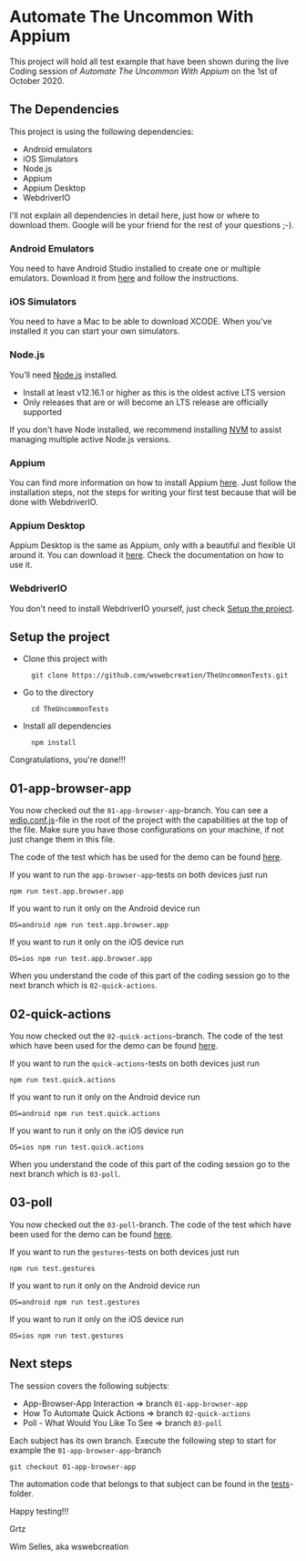 # Automate The Uncommon With Appium

This project will hold all test example that have been shown during the live Coding session of *Automate The Uncommon With Appium* on the 1st of October 2020.

## The Dependencies
This project is using the following dependencies:
- Android emulators
- iOS Simulators
- Node.js
- Appium
- Appium Desktop
- WebdriverIO

I'll not explain all dependencies in detail here, just how or where to download them. Google will be your friend for the rest of your questions ;-). 

### Android Emulators
You need to have Android Studio installed to create one or multiple emulators. Download it from [here](https://developer.android.com/studio#Requirements) and follow the instructions.

### iOS Simulators
You need to have a Mac to be able to download XCODE. When you've installed it you can start your own simulators.

### Node.js
You’ll need [Node.js](https://nodejs.org/en/) installed.

- Install at least v12.16.1 or higher as this is the oldest active LTS version
- Only releases that are or will become an LTS release are officially supported

If you don't have Node installed, we recommend installing [NVM](https://github.com/nvm-sh/nvm) to assist managing multiple active Node.js versions.

### Appium
You can find more information on how to install Appium [here](https://github.com/appium/appium/blob/master/docs/en/about-appium/getting-started.md).
Just follow the installation steps, not the steps for writing your first test because that will be done with WebdriverIO.

### Appium Desktop
Appium Desktop is the same as Appium, only with a beautiful and flexible UI around it. You can download it [here](https://github.com/appium/appium-desktop). Check the documentation on how to use it.

### WebdriverIO
You don't need to install WebdriverIO yourself, just check [Setup the project](#setup-the-project).

## Setup the project
- Clone this project with
        
        git clone https://github.com/wswebcreation/TheUncommonTests.git
    
- Go to the directory

        cd TheUncommonTests
    
- Install all dependencies

        npm install
        
Congratulations, you're done!!!

## 01-app-browser-app
You now checked out the `01-app-browser-app`-branch. You can see a [wdio.conf.js](./wdio.conf.js)-file in the root of the 
project with the capabilities at the top of the file. Make sure you have those configurations on your machine, if not just change them
in this file.

The code of the test which has be used for the demo can be found [here](./tests/app.browser.app.spec.js).

If you want to run the `app-browser-app`-tests on both devices just run

    npm run test.app.browser.app
    
If you want to run it only on the Android device run

    OS=android npm run test.app.browser.app
    
If you want to run it only on the iOS device run

    OS=ios npm run test.app.browser.app

When you understand the code of this part of the coding session go to the next branch which is `02-quick-actions`.

## 02-quick-actions
You now checked out the `02-quick-actions`-branch. The code of the test which have been used for the demo can be found [here](./tests/quick.actions.spec.js).

If you want to run the `quick-actions`-tests on both devices just run

    npm run test.quick.actions
    
If you want to run it only on the Android device run

    OS=android npm run test.quick.actions
    
If you want to run it only on the iOS device run

    OS=ios npm run test.quick.actions

When you understand the code of this part of the coding session go to the next branch which is `03-poll`.
 

## 03-poll
You now checked out the `03-poll`-branch. The code of the test which have been used for the demo can be found [here](tests/gestures.spec.js).

If you want to run the `gestures`-tests on both devices just run

    npm run test.gestures
    
If you want to run it only on the Android device run

    OS=android npm run test.gestures
    
If you want to run it only on the iOS device run

    OS=ios npm run test.gestures

## Next steps
The session covers the following subjects:
- App-Browser-App Interaction => branch `01-app-browser-app`
- How To Automate Quick Actions => branch `02-quick-actions`
- Poll - What Would You Like To See => branch `03-poll`

Each subject has its own branch. Execute the following step to start for example the `01-app-browser-app`-branch

    git checkout 01-app-browser-app 

The automation code that belongs to that subject can be found in the [tests](./tests)-folder.

Happy testing!!!

Grtz

Wim Selles, aka wswebcreation
